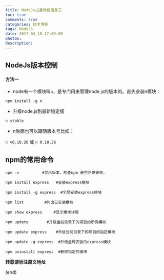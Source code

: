 ```yaml
---
title: NodeJs之基础使用备忘
toc: true
comments: true
categories: 技术博客
tags: NodeJs
date: 2017-04-10 17:09:00
photos:
description:
---
```


<!--more-->
## NodeJs版本控制
#### 方法一

* node有一个模块叫`n`，是专门用来管理node.js的版本的。首先安装n模块：

`npm install -g n`

* 升级node.js到最新稳定版

`n stable`

* n后面也可以跟随版本号比如：

`n v0.10.26` 或 `n 0.10.26` 


## npm的常用命令

```shell
npm -v          #显示版本，检查npm 是否正确安装。

npm install express   #安装express模块

npm install -g express  #全局安装express模块

npm list         #列出已安装模块

npm show express     #显示模块详情

npm update        #升级当前目录下的项目的所有模块

npm update express    #升级当前目录下的项目的指定模块

npm update -g express  #升级全局安装的express模块

npm uninstall express  #删除指定的模块
```

**转载请标注原文地址**

(end)
